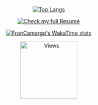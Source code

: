 <div align="center">

[![Top Langs](https://github-readme-stats.vercel.app/api/top-langs/?username=FranCamargo&layout=compact)](https://github.com/anuraghazra/github-readme-stats)

[![Check my full Resumé](https://img.shields.io/badge/Check%20my%20full%20Resumé-4CAF50?style=for-the-badge&logo=github&logoColor=white)](https://francamargo.github.io/NewCV/home.html)

[![FranCamargo's WakaTime stats](https://github-readme-stats.vercel.app/api/wakatime?username=FranCamargo&layout=compact)](https://github.com/anuraghazra/github-readme-stats)

<img src="https://hits.seeyoufarm.com/api/count/incr/badge.svg?url=https://github.com/FranCamargo/FranCamargo&title=Views&color=9b59b6&labelColor=ffffff" alt="Views" width="150">

</div>
